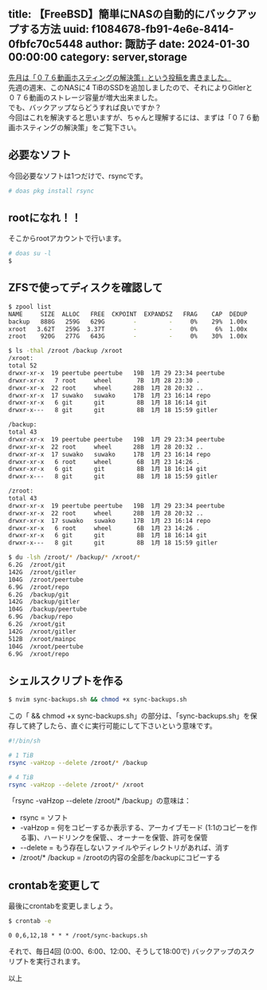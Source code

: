 title: 【FreeBSD】簡単にNASの自動的にバックアップする方法
uuid: f1084678-fb91-4e6e-8414-0fbfc70c5448
author: 諏訪子
date: 2024-01-30 00:00:00
category: server,storage
----
[先月は「０７６動画ホスティングの解決策」という投稿を書きました。](/blog/digital-autonomy-076video-hosting.xhtml)\
先週の週末、このNASに4 TiBのSSDを追加しましたので、それによりGitlerと０７６動画のストレージ容量が増大出来ました。\
でも、バックアップならどうすれば良いですか？\
今回はこれを解決すると思いますが、ちゃんと理解するには、まずは「０７６動画ホスティングの解決策」をご覧下さい。

## 必要なソフト

今回必要なソフトは1つだけで、rsyncです。

```sh
# doas pkg install rsync
```

## rootになれ！！

そこからrootアカウントで行います。

```sh
# doas su -l
$
```

## ZFSで使ってディスクを確認して

```sh
$ zpool list               
NAME     SIZE  ALLOC   FREE  CKPOINT  EXPANDSZ   FRAG    CAP  DEDUP    HEALTH  ALTROOT
backup   888G   259G   629G        -         -     0%    29%  1.00x    ONLINE  -
xroot   3.62T   259G  3.37T        -         -     0%     6%  1.00x    ONLINE  -
zroot    920G   277G   643G        -         -     0%    30%  1.00x    ONLINE  -

$ ls -thal /zroot /backup /xroot
/xroot:
total 52
drwxr-xr-x  19 peertube peertube   19B  1月 29 23:34 peertube
drwxr-xr-x   7 root     wheel       7B  1月 28 23:30 .
drwxr-xr-x  22 root     wheel      28B  1月 28 20:32 ..
drwxr-xr-x  17 suwako   suwako     17B  1月 23 16:14 repo
drwxr-xr-x   6 git      git         8B  1月 18 16:14 git
drwxr-x---   8 git      git         8B  1月 18 15:59 gitler

/backup:
total 43
drwxr-xr-x  19 peertube peertube   19B  1月 29 23:34 peertube
drwxr-xr-x  22 root     wheel      28B  1月 28 20:32 ..
drwxr-xr-x  17 suwako   suwako     17B  1月 23 16:14 repo
drwxr-xr-x   6 root     wheel       6B  1月 23 14:26 .
drwxr-xr-x   6 git      git         8B  1月 18 16:14 git
drwxr-x---   8 git      git         8B  1月 18 15:59 gitler

/zroot:
total 43
drwxr-xr-x  19 peertube peertube   19B  1月 29 23:34 peertube
drwxr-xr-x  22 root     wheel      28B  1月 28 20:32 ..
drwxr-xr-x  17 suwako   suwako     17B  1月 23 16:14 repo
drwxr-xr-x   6 root     wheel       6B  1月 23 14:26 .
drwxr-xr-x   6 git      git         8B  1月 18 16:14 git
drwxr-x---   8 git      git         8B  1月 18 15:59 gitler

$ du -lsh /zroot/* /backup/* /xroot/*
6.2G  /zroot/git
142G  /zroot/gitler
104G  /zroot/peertube
6.9G  /zroot/repo
6.2G  /backup/git
142G  /backup/gitler
104G  /backup/peertube
6.9G  /backup/repo
6.2G  /xroot/git
142G  /xroot/gitler
512B  /xroot/mainpc
104G  /xroot/peertube
6.9G  /xroot/repo
```

## シェルスクリプトを作る

```sh
$ nvim sync-backups.sh && chmod +x sync-backups.sh
```

この「 && chmod +x sync-backups.sh」の部分は、「sync-backups.sh」を保存して終了したら、直ぐに実行可能にして下さいという意味です。

```sh
#!/bin/sh

# 1 TiB
rsync -vaHzop --delete /zroot/* /backup

# 4 TiB
rsync -vaHzop --delete /zroot/* /xroot
```

「rsync -vaHzop --delete /zroot/* /backup」の意味は：
* rsync = ソフト
* -vaHzop = 何をコピーするか表示する、アーカイブモード (1:1のコピーを作る事)、ハードリンクを保管、、オーナーを保管、許可を保管
* --delete = もう存在しないファイルやディレクトリがあれば、消す
* /zroot/* /backup = /zrootの内容の全部を/backupにコピーする

## crontabを変更して

最後にcrontabを変更しましょう。

```sh
$ crontab -e
```

```
0 0,6,12,18 * * * /root/sync-backups.sh
```

それで、毎日4回 (0:00、6:00、12:00、そうして18:00で) バックアップのスクリプトを実行されます。

以上
